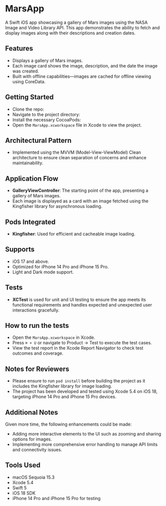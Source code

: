 # MarsApp

A Swift iOS app showcasing a gallery of Mars images using the NASA Image and Video Library API. This app demonstrates the ability to fetch and display images along with their descriptions and creation dates.

## Features

- Displays a gallery of Mars images.
- Each image card shows the image, description, and the date the image was created.
- Built with offline capabilities—images are cached for offline viewing using CoreData.

## Getting Started

- Clone the repo:
- Navigate to the project directory:
- Install the necessary CocoaPods:
- Open the `MarsApp.xcworkspace` file in Xcode to view the project.

## Architectural Pattern

- Implemented using the MVVM (Model-View-ViewModel) Clean architecture to ensure clean separation of concerns and enhance maintainability.

## Application Flow

- **GalleryViewController**: The starting point of the app, presenting a gallery of Mars images.
- Each image is displayed as a card with an image fetched using the Kingfisher library for asynchronous loading.

## Pods Integrated

- **Kingfisher**: Used for efficient and cacheable image loading.

## Supports

- iOS 17 and above.
- Optimized for iPhone 14 Pro and iPhone 15 Pro.
- Light and Dark mode support.

## Tests

- **XCTest** is used for unit and UI testing to ensure the app meets its functional requirements and handles expected and unexpected user interactions gracefully.

## How to run the tests

- Open the `MarsApp.xcworkspace` in Xcode.
- Press `⌘ + U` or navigate to Product -> Test to execute the test cases.
- View the test report in the Xcode Report Navigator to check test outcomes and coverage.

## Notes for Reviewers

- Please ensure to run `pod install` before building the project as it includes the Kingfisher library for image loading.
- The project has been developed and tested using Xcode 5.4 on iOS 18, targeting iPhone 14 Pro and iPhone 15 Pro devices.

## Additional Notes

Given more time, the following enhancements could be made:
- Adding more interactive elements to the UI such as zooming and sharing options for images.
- Implementing more comprehensive error handling to manage API limits and connectivity issues.

## Tools Used

- macOS Sequoia 15.3
- Xcode 5.4
- Swift 5
- iOS 18 SDK
- iPhone 14 Pro and iPhone 15 Pro for testing
